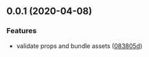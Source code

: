 ## 0.0.1 (2020-04-08)


### Features

* validate props and bundle assets ([083805d](https://github.com/cfedk/cdk-node-lambda-wrapper/commit/083805d78463192a248ffa35b0e80731832c946f))




